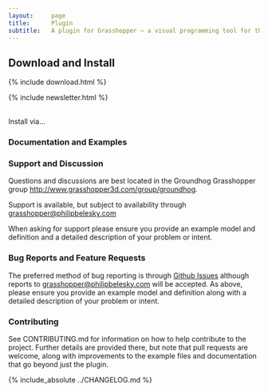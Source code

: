 ```yaml
---
layout:     page
title:      Plugin
subtitle:   A plugin for Grasshopper — a visual programming tool for the Rhinoceros modeler.
---
```


## Download and Install

{% include download.html %}

{% include newsletter.html %}

<br> Install via...

### Documentation and Examples

### Support and Discussion

Questions and discussions are best located in the Groundhog Grasshopper group http://www.grasshopper3d.com/group/groundhog.

Support is available, but subject to availability through grasshopper@philipbelesky.com

When asking for support please ensure you provide an example model and definition and a detailed description of your problem or intent.

### Bug Reports and Feature Requests

The preferred method of bug reporting is through [Github Issues](https://github.com/philipbelesky/groundhog/issues) although reports to grasshopper@philipbelesky.com will be accepted. As above, please ensure you provide an example model and definition along with a detailed description of your problem or intent.

### Contributing

See CONTRIBUTING.md for information on how to help contribute to the project. Further details are provided there, but note that pull requests are welcome, along with improvements to the example files and documentation that go beyond just the plugin.

{% include_absolute ../CHANGELOG.md %}

